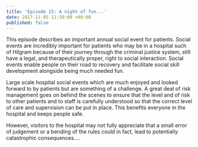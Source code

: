 ```yaml
---
title: 'Episode 15: A night of fun...'
date: 2017-11-05 11:59:00 +00:00
published: false
---
```


This episode describes an important annual social event for patients. Social events are incredibly important for patients who may be in a hospital such of Hilgram because of their journey through the criminal justice system, still have a legal, and therapeutically proper, right to social interaction. Social events enable people on their road to recovery and facilitate social skill development alongside being much needed fun.

Large scale hospital social events which are much enjoyed and looked forward to by patients but are something of a challenge. A great deal of risk management goes on behind the scenes to ensure that the level and of risk to other patients and to staff is carefully understood so that the correct level of care and supervision can be put in place. This benefits everyone in the hospital and keeps people safe.

However, visitors to the hospital may not fully appreciate that a small error of judgement or a bending of the rules could in fact, lead to potentially catastrophic consequences….